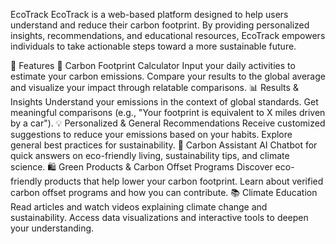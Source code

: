 EcoTrack
EcoTrack is a web-based platform designed to help users understand and reduce their carbon footprint. By providing personalized insights, recommendations, and educational resources, EcoTrack empowers individuals to take actionable steps toward a more sustainable future.

🌿 Features
🔢 Carbon Footprint Calculator
Input your daily activities to estimate your carbon emissions.
Compare your results to the global average and visualize your impact through relatable comparisons.
📊 Results & Insights
Understand your emissions in the context of global standards.
Get meaningful comparisons (e.g., "Your footprint is equivalent to X miles driven by a car").
💡 Personalized & General Recommendations
Receive customized suggestions to reduce your emissions based on your habits.
Explore general best practices for sustainability.
🤖 Carbon Assistant AI
Chatbot for quick answers on eco-friendly living, sustainability tips, and climate science.
🛍️ Green Products & Carbon Offset Programs
Discover eco-friendly products that help lower your carbon footprint.
Learn about verified carbon offset programs and how you can contribute.
📚 Climate Education
Read articles and watch videos explaining climate change and sustainability.
Access data visualizations and interactive tools to deepen your understanding.
